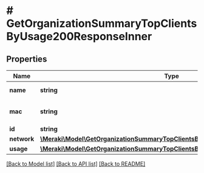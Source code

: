 # # GetOrganizationSummaryTopClientsByUsage200ResponseInner

## Properties

Name | Type | Description | Notes
------------ | ------------- | ------------- | -------------
**name** | **string** | Name of client | [optional]
**mac** | **string** | MAC address of client | [optional]
**id** | **string** | ID of client | [optional]
**network** | [**\Meraki\Model\GetOrganizationSummaryTopClientsByUsage200ResponseInnerNetwork**](GetOrganizationSummaryTopClientsByUsage200ResponseInnerNetwork.md) |  | [optional]
**usage** | [**\Meraki\Model\GetOrganizationSummaryTopClientsByUsage200ResponseInnerUsage**](GetOrganizationSummaryTopClientsByUsage200ResponseInnerUsage.md) |  | [optional]

[[Back to Model list]](../../README.md#models) [[Back to API list]](../../README.md#endpoints) [[Back to README]](../../README.md)

